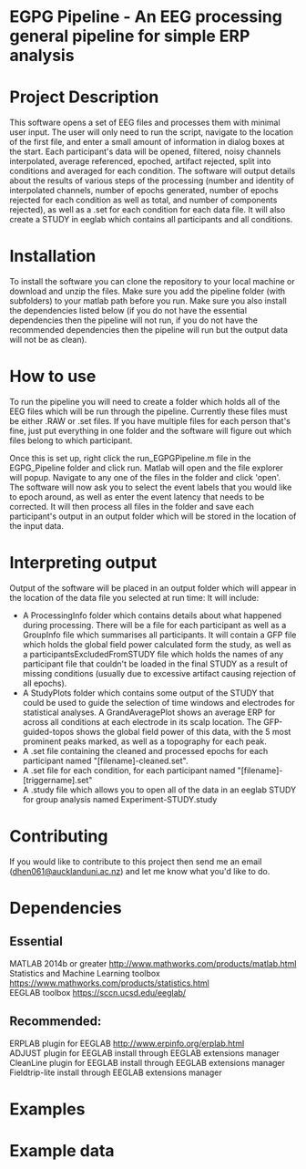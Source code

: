 # EGPG Pipeline - An EEG processing general pipeline for simple ERP analysis

# Project Description

This software opens a set of EEG files and processes them with minimal user input. The user will only need to run the script, navigate to the location of the first file, and enter a small amount of information in dialog boxes at the start. Each participant's data will be opened, filtered, noisy channels interpolated, average referenced, epoched, artifact rejected, split into conditions and averaged for each condition. The software will output details about the results of various steps of the processing (number and identity of interpolated channels, number of epochs generated, number of epochs rejected for each condition as well as total, and number of components rejected), as well as a .set for each condition for each data file. It will also create a STUDY in eeglab which contains all participants and all conditions.

# Installation

To install the software you can clone the repository to your local machine or download and unzip the files. Make sure you add the pipeline folder (with subfolders) to your matlab path before you run. Make sure you also install the dependencies listed below (if you do not have the essential dependencies then the pipeline will not run, if you do not have the recommended dependencies then the pipeline will run but the output data will not be as clean).

# How to use

To run the pipeline you will need to create a folder which holds all of the EEG files which will be run through the pipeline. Currently these files must be either .RAW or .set files. If you have multiple files for each person that's fine, just put everything in one folder and the software will figure out which files belong to which participant.

Once this is set up, right click the run_EGPGPipeline.m file in the EGPG_Pipeline folder and click run. Matlab will open and the file explorer will popup. Navigate to any one of the files in the folder and click 'open'. The software will now ask you to select the event labels that you would like to epoch around, as well as enter the event latency that needs to be corrected. It will then process all files in the folder and save each participant's output in an output folder which will be stored in the location of the input data.

# Interpreting output
Output of the software will be placed in an output folder which will appear in the location of the data file you selected at run time:
It will include:
- A ProcessingInfo folder which contains details about what happened during processing. There will be a file for each participant as well as a GroupInfo file which summarises all participants. It will contain a GFP file which holds the global field power calculated form the study, as well as a participantsExcludedFromSTUDY file which holds the names of any participant file that couldn't be loaded in the final STUDY as a result of missing conditions (usually due to excessive artifact causing rejection of all epochs).
- A StudyPlots folder which contains some output of the STUDY that could be used to guide the selection of time windows and electrodes for statistical analyses. A GrandAveragePlot shows an average ERP for across all conditions at each electrode in its scalp location. The GFP-guided-topos shows the global field power of this data, with the 5 most prominent peaks marked, as well as a topography for each peak.
- A .set file containing the cleaned and processed epochs for each participant named "[filename]-cleaned.set".
- A .set file for each condition, for each participant named "[filename]-[triggername].set"
- A .study file which allows you to open all of the data in an eeglab STUDY for group analysis named Experiment-STUDY.study

# Contributing

If you would like to contribute to this project then send me an email (dhen061@aucklanduni.ac.nz) and let me know what you'd like to do.

# Dependencies

## Essential
MATLAB 2014b or greater                   http://www.mathworks.com/products/matlab.html  
Statistics and Machine Learning toolbox   https://www.mathworks.com/products/statistics.html  
EEGLAB toolbox                            https://sccn.ucsd.edu/eeglab/  

## Recommended:
ERPLAB plugin for EEGLAB                  http://www.erpinfo.org/erplab.html  
ADJUST plugin for EEGLAB                  install through EEGLAB extensions manager  
CleanLine plugin for EEGLAB               install through EEGLAB extensions manager  
Fieldtrip-lite                            install through EEGLAB extensions manager  

# Examples



# Example data
